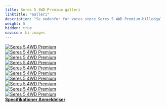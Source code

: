 ```yaml
---
title: Seres 5 4WD Premium galleri
linktitle: "Galleri"
description: "Se nedenfor for vores store Seres 5 4WD Premium-billedgalleri. Klik på billederne for versioner i høj opløsning."
weight: 5
hidden: true
navicon: bi-images
---
```

<!-- markdownlint-disable MD033 -->
<div class="row" id ="my-gallery">
	<div class="pswp-grid-item col-6 col-md-4">
		<a href="https://media.evkx.net/multimedia/models/seres/5/5_4wd_premium/exterior_1.jpg"
data-pswp-src="https://media.evkx.net/multimedia/models/seres/5/5_4wd_premium/exterior_1.jpg"
data-pswp-width="1920"
data-pswp-height="1012" 
target="_blank">
			<img src="https://media.evkx.net/multimedia/models/seres/5/5_4wd_premium/exterior_1_xst.jpg" alt="Seres 5 4WD Premium" class="img-fluid " />
		</a>
	</div>
	<div class="pswp-grid-item col-6 col-md-4">
		<a href="https://media.evkx.net/multimedia/models/seres/5/5_4wd_premium/exterior_2.jpg"
data-pswp-src="https://media.evkx.net/multimedia/models/seres/5/5_4wd_premium/exterior_2.jpg"
data-pswp-width="1920"
data-pswp-height="1012" 
target="_blank">
			<img src="https://media.evkx.net/multimedia/models/seres/5/5_4wd_premium/exterior_2_xst.jpg" alt="Seres 5 4WD Premium" class="img-fluid " />
		</a>
	</div>
	<div class="pswp-grid-item col-6 col-md-4">
		<a href="https://media.evkx.net/multimedia/models/seres/5/5_4wd_premium/exterior_3.jpg"
data-pswp-src="https://media.evkx.net/multimedia/models/seres/5/5_4wd_premium/exterior_3.jpg"
data-pswp-width="2048"
data-pswp-height="1366" 
target="_blank">
			<img src="https://media.evkx.net/multimedia/models/seres/5/5_4wd_premium/exterior_3_xst.jpg" alt="Seres 5 4WD Premium" class="img-fluid " />
		</a>
	</div>
	<div class="pswp-grid-item col-6 col-md-4">
		<a href="https://media.evkx.net/multimedia/models/seres/5/5_4wd_premium/exterior_4.jpg"
data-pswp-src="https://media.evkx.net/multimedia/models/seres/5/5_4wd_premium/exterior_4.jpg"
data-pswp-width="2048"
data-pswp-height="1366" 
target="_blank">
			<img src="https://media.evkx.net/multimedia/models/seres/5/5_4wd_premium/exterior_4_xst.jpg" alt="Seres 5 4WD Premium" class="img-fluid " />
		</a>
	</div>
	<div class="pswp-grid-item col-6 col-md-4">
		<a href="https://media.evkx.net/multimedia/models/seres/5/5_4wd_premium/exterior_5.jpg"
data-pswp-src="https://media.evkx.net/multimedia/models/seres/5/5_4wd_premium/exterior_5.jpg"
data-pswp-width="2048"
data-pswp-height="1366" 
target="_blank">
			<img src="https://media.evkx.net/multimedia/models/seres/5/5_4wd_premium/exterior_5_xst.jpg" alt="Seres 5 4WD Premium" class="img-fluid " />
		</a>
	</div>
	<div class="pswp-grid-item col-6 col-md-4">
		<a href="https://media.evkx.net/multimedia/models/seres/5/5_4wd_premium/frunk_1.jpg"
data-pswp-src="https://media.evkx.net/multimedia/models/seres/5/5_4wd_premium/frunk_1.jpg"
data-pswp-width="2016"
data-pswp-height="1512" 
target="_blank">
			<img src="https://media.evkx.net/multimedia/models/seres/5/5_4wd_premium/frunk_1_xst.jpg" alt="Seres 5 4WD Premium" class="img-fluid " />
		</a>
	</div>
	<div class="pswp-grid-item col-6 col-md-4">
		<a href="https://media.evkx.net/multimedia/models/seres/5/5_4wd_premium/interior_1.jpg"
data-pswp-src="https://media.evkx.net/multimedia/models/seres/5/5_4wd_premium/interior_1.jpg"
data-pswp-width="1580"
data-pswp-height="778" 
target="_blank">
			<img src="https://media.evkx.net/multimedia/models/seres/5/5_4wd_premium/interior_1_xst.jpg" alt="Seres 5 4WD Premium" class="img-fluid " />
		</a>
	</div>
	<div class="pswp-grid-item col-6 col-md-4">
		<a href="https://media.evkx.net/multimedia/models/seres/5/5_4wd_premium/main_1.jpg"
data-pswp-src="https://media.evkx.net/multimedia/models/seres/5/5_4wd_premium/main_1.jpg"
data-pswp-width="2560"
data-pswp-height="1707" 
target="_blank">
			<img src="https://media.evkx.net/multimedia/models/seres/5/5_4wd_premium/main_1_xst.jpg" alt="Seres 5 4WD Premium" class="img-fluid " />
		</a>
	</div>
	<div class="pswp-grid-item col-6 col-md-4">
		<a href="https://media.evkx.net/multimedia/models/seres/5/5_4wd_premium/screens_1.jpg"
data-pswp-src="https://media.evkx.net/multimedia/models/seres/5/5_4wd_premium/screens_1.jpg"
data-pswp-width="2560"
data-pswp-height="1707" 
target="_blank">
			<img src="https://media.evkx.net/multimedia/models/seres/5/5_4wd_premium/screens_1_xst.jpg" alt="Seres 5 4WD Premium" class="img-fluid " />
		</a>
	</div>
	<div class="pswp-grid-item col-6 col-md-4">
		<a href="https://media.evkx.net/multimedia/models/seres/5/5_4wd_premium/screens_2.jpg"
data-pswp-src="https://media.evkx.net/multimedia/models/seres/5/5_4wd_premium/screens_2.jpg"
data-pswp-width="2560"
data-pswp-height="1707" 
target="_blank">
			<img src="https://media.evkx.net/multimedia/models/seres/5/5_4wd_premium/screens_2_xst.jpg" alt="Seres 5 4WD Premium" class="img-fluid " />
		</a>
	</div>
</div>
<script type="module">
  import PhotoSwipeLightbox from '/js/photoswipe-lightbox.esm.js';
    const lightbox = new PhotoSwipeLightbox({
       gallery: '#my-gallery',
        children: 'a',
        pswpModule: () => import('/js/photoswipe.esm.js')
    });
lightbox.init();
</script>
<div class="mt-3 mb-3">
<a href="../specifications/" class="text-decoration-none text-black">
<strong><i class="bi-arrow-left"></i> Specifikationer </strong>
</a>
<a href="../reviews/" class="text-decoration-none text-black float-end">
<strong>Anmeldelser <i class="bi-arrow-right"></i></strong>
</a>
</div>
